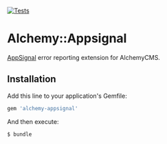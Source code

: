 [![Tests](https://github.com/AlchemyCMS/alchemy-appsignal/actions/workflows/test.yml/badge.svg)](https://github.com/AlchemyCMS/alchemy-appsignal/actions/workflows/test.yml)

# Alchemy::Appsignal
[AppSignal](https://www.appsignal.com) error reporting extension for AlchemyCMS.

## Installation
Add this line to your application's Gemfile:

```ruby
gem 'alchemy-appsignal'
```

And then execute:
```bash
$ bundle
```

